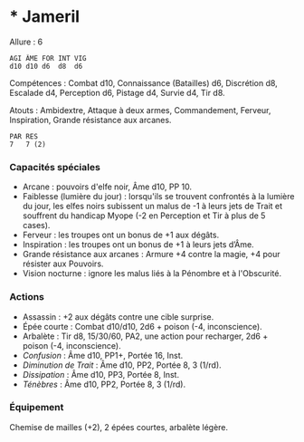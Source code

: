 # * Jameril

Allure : 6

	AGI	ÂME	FOR	INT	VIG
	d10	d10	d6	d8	d6

Compétences : Combat d10, Connaissance (Batailles) d6, Discrétion d8, Escalade d4, Perception d6, Pistage d4, Survie d4, Tir d8.

Atouts : Ambidextre, Attaque à deux armes, Commandement, Ferveur, Inspiration, Grande résistance aux arcanes.

	PAR	RES
	7	7 (2)

### Capacités spéciales
- Arcane : pouvoirs d'elfe noir, Âme d10, PP 10.
- Faiblesse (lumière du jour) : lorsqu'ils se trouvent confrontés à la lumière du jour, les elfes noirs subissent un malus de -1 à leurs jets de Trait et souffrent du handicap Myope (-2 en Perception et Tir à plus de 5 cases).
- Ferveur : les troupes ont un bonus de +1 aux dégâts.
- Inspiration : les troupes ont un bonus de +1 à leurs jets d’Âme.
- Grande résistance aux arcanes : Armure +4 contre la magie, +4 pour résister aux Pouvoirs.
- Vision nocturne : ignore les malus liés à la Pénombre et à l'Obscurité.

### Actions
- Assassin : +2 aux dégâts contre une cible surprise.
- Épée courte : Combat d10/d10, 2d6 + poison (-4, inconscience).
- Arbalète : Tir d8, 15/30/60, PA2, une action pour recharger, 2d6 + poison (-4, inconscience).
- _Confusion_ : Âme d10, PP1+, Portée 16, Inst.
- _Diminution de Trait_ : Âme d10, PP2, Portée 8, 3 (1/rd).
- _Dissipation_ : Âme d10, PP3, Portée 8, Inst.
- _Ténèbres_ : Âme d10, PP2, Portée 8, 3 (1/rd).

### Équipement
Chemise de mailles (+2), 2 épées courtes, arbalète légère.

